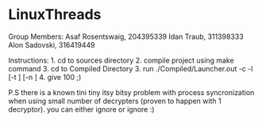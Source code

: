 # LinuxThreads
Group Members:
    Asaf Rosentswaig, 204395339
    Idan Traub, 311398333
    Alon Sadovski, 316419449

Instructions:
    1. cd to sources directory
    2. compile project using make command
    3. cd to Compiled Directory
    3. run ./Compiled/Launcher.out -c <Decrypter count> -l <string length> [-t <timeout>] [-n <rounds>]
    4. give 100 ;)

P.S
   there is a known tini tiny itsy bitsy problem with process syncronization when using small number of decrypters (proven to happen with 1 decryptor).
   you can either ignore or ignore :) 